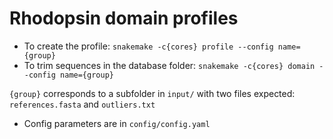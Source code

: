 Rhodopsin domain profiles
=========================

* To create the profile: `snakemake -c{cores} profile --config name={group}`
* To trim sequences in the database folder: `snakemake -c{cores} domain --config name={group}`

`{group}` corresponds to a subfolder in `input/` with two files expected: `references.fasta` and `outliers.txt`

* Config parameters are in `config/config.yaml`
